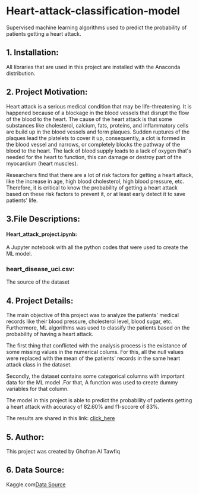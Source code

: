 # Heart-attack-classification-model
Supervised machine learning algorithms used to predict the probability of patients getting a heart attack.

## 1. Installation:
All libraries that are used in this project are installed with the Anaconda distribution.

## 2. Project Motivation:

Heart attack is a serious medical condition that may be life-threatening. It is happened because of a blockage in the blood vessels that disrupt the flow of the blood to the heart. The cause of the heart attack is that some substances like cholesterol, calcium, fats, proteins, and inflammatory cells are build up in the blood vessels and form plaques. Sudden ruptures of the plaques lead the platelets to cover it up, consequently, a clot is formed in the blood vessel and narrows, or completely blocks the pathway of the blood to the heart. The lack of blood supply leads to a lack of oxygen that's needed for the heart to function, this can damage or destroy part of the myocardium (heart muscles).

Researchers find that there are a lot of risk factors for getting a heart attack, like the increase in age, high blood cholesterol, high blood pressure, etc. Therefore, it is critical to know the probability of getting a heart attack based on these risk factors to prevent it, or at least early detect it to save patients' life.

## 3.File Descriptions:

#### Heart_attack_project.ipynb:
A Jupyter notebook with all the python codes that were used to create the ML model.
### heart_disease_uci.csv: 
The source of the dataset

## 4. Project Details:
The main objective of this project was to analyze the patients' medical records like their blood pressure, cholesterol level, blood sugar, etc. Furthermore, ML algorithms was used to classify the patients based on the probability of having a heart attack.

The first thing that conflicted with the analysis process is the existance of some missing values in the numerical colums. For this, all the null values were replaced with the mean of the patients' records in the same heart attack class in the dataset. 

Secondly, the dataset contains some categorical columns with important data for the ML model .For that, A function was used to create dummy variables for that column. 

The model in this project is able to predict the probability of patients getting a heart attack with accuracy of 82.60% and f1-sccore of 83%.

The results are shared in this link: [click_here](https://gftawfiq.wixsite.com/heart-attack-project/post/heart-attack-classification-model)

## 5. Author:
This project was created by Ghofran Al Tawfiq
## 6. Data Source:
Kaggle.com[Data Source](https://www.kaggle.com/redwankarimsony/heart-disease-data)

